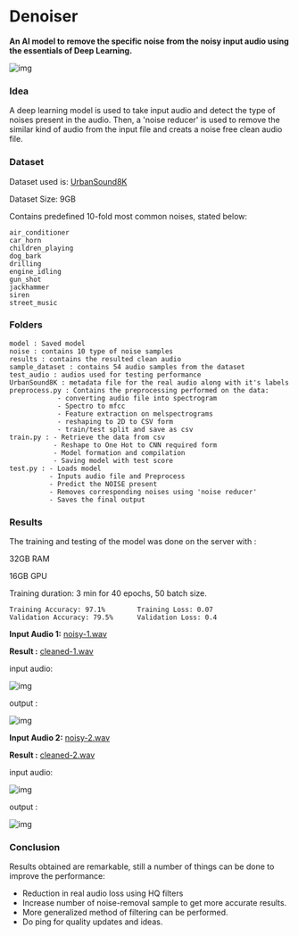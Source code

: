 # Denoiser
**An AI model to remove the specific noise from the noisy input audio using the essentials of Deep Learning.**

![img](https://steamuserimages-a.akamaihd.net/ugc/155775956858409027/07547CE6405B1FE32EDECEF2D5635C9871E33F04/)

### Idea
A deep learning model is used to take input audio and detect the type of noises present in the audio. Then, a 'noise reducer' is used to remove the similar kind of audio from the input file and creats a noise free clean audio file.

### Dataset
Dataset used is: [UrbanSound8K](https://urbansounddataset.weebly.com/urbansound8k.html)

Dataset Size: 9GB

Contains predefined 10-fold most common noises, stated below:

    air_conditioner
    car_horn
    children_playing
    dog_bark
    drilling
    engine_idling
    gun_shot
    jackhammer
    siren
    street_music

### Folders
    model : Saved model
    noise : contains 10 type of noise samples
    results : contains the resulted clean audio
    sample_dataset : contains 54 audio samples from the dataset
    test_audio : audios used for testing performance
    UrbanSound8K : metadata file for the real audio along with it's labels
    preprocess.py : Contains the preprocessing performed on the data:
                - converting audio file into spectrogram
                - Spectro to mfcc 
                - Feature extraction on melspectrograms
                - reshaping to 2D to CSV form
                - train/test split and save as csv
    train.py : - Retrieve the data from csv 
               - Reshape to One Hot to CNN required form
               - Model formation and compilation
               - Saving model with test score
    test.py : - Loads model
              - Inputs audio file and Preprocess
              - Predict the NOISE present
              - Removes corresponding noises using 'noise reducer'
              - Saves the final output
    
### Results

The training and testing of the model was done on the server with : 

32GB RAM 

16GB GPU 

Training duration: 3 min for 40 epochs, 50 batch size.

    Training Accuracy: 97.1%        Training Loss: 0.07
    Validation Accuracy: 79.5%      Validation Loss: 0.4
    
**Input Audio 1:** [noisy-1.wav](https://drive.google.com/file/d/1e5FI30J-grBRXg68a8o2Fdw_V_5DdGTy/view?usp=sharing)

**Result :** [cleaned-1.wav](https://drive.google.com/file/d/1L-ndhO4sWllQOe9Isq-CB6ZC6mevjawU/view?usp=sharing)

input audio: 

![img](https://raw.githubusercontent.com/immohann/Denoiser/master/results/noisy1.png?token=ALRSXZUSLOPZCPRJ7CHSEI27BJLLU)

output :

![img](https://raw.githubusercontent.com/immohann/Denoiser/master/results/clean1.png?token=ALRSXZUSF5UINRDY45EPXI27BJLL6)

    
**Input Audio 2:** [noisy-2.wav](https://drive.google.com/file/d/1_vEW7WtA8-758ZgY4-QZnVKTSyQpFrKw/view?usp=sharing)

**Result :** [cleaned-2.wav](https://drive.google.com/file/d/1o9r5YFMahuN41Ik2HNZkvX55PWwaFjcc/view) 

input audio: 

![img](https://raw.githubusercontent.com/immohann/Denoiser/master/results/noisy2.png?token=ALRSXZXD3RWERXUEI7G2QHC7BJLMG)

output :

![img](https://raw.githubusercontent.com/immohann/Denoiser/master/results/clean2.png?token=ALRSXZRDLWDEU5BDHSWVE5S7BJLMQ)

### Conclusion
Results obtained are remarkable, still a number of things can be done to improve the performance:

- Reduction in real audio loss using HQ filters
- Increase number of noise-removal sample to get more accurate results.
- More generalized method of filtering can be performed.
- Do ping for quality updates and ideas.
    
    

              
               
